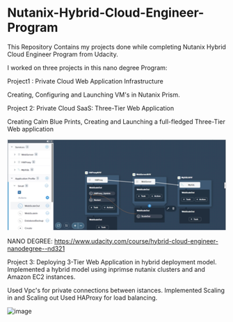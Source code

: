 # Nutanix-Hybrid-Cloud-Engineer-Program
This Repository Contains my projects done while completing Nutanix Hybrid Cloud Engineer Program from Udacity.

I worked on three projects in this nano degree Program:

Project1 : Private Cloud Web Application Infrastructure

Creating, Configuring and Launching VM's in Nutanix Prism. 

Project 2: Private Cloud SaaS: Three-Tier Web Application

Creating Calm Blue Prints, Creating and Launching a full-fledged Three-Tier Web application 

![alt text](https://github.com/esshariprasad/Nutanix-Hybrid-Cloud-Engineer-Program/blob/master/Project2/Screenshot_Project2.png)

NANO DEGREE: https://www.udacity.com/course/hybrid-cloud-engineer-nanodegree--nd321

Project 3: 
Deploying 3-Tier Web Application in hybrid deployment model. Implemented a hybrid model using inprimse nutanix clusters and and Amazon EC2 instances.

Used Vpc's for private connections between istances.
Implemented Scaling in and Scaling out
Used HAProxy for load balancing.

![image](https://user-images.githubusercontent.com/19888725/124339232-ad29b300-dbca-11eb-9630-e36bb08dfc47.png)
